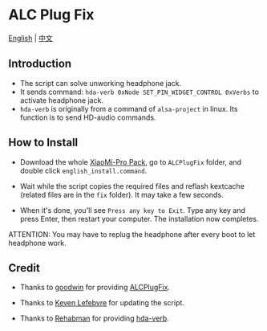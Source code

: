 # ALC Plug Fix

[English](README.md) | [中文](README-CN.md)

## Introduction

* The script can solve unworking headphone jack.
* It sends command: `hda-verb 0xNode SET_PIN_WIDGET_CONTROL 0xVerbs` to activate headphone jack.
* `hda-verb` is originally from a command of `alsa-project` in linux. Its function is to send HD-audio commands.


## How to Install

* Download the whole [XiaoMi-Pro Pack](https://github.com/daliansky/XiaoMi-Pro/archive/master.zip), go to `ALCPlugFix` folder, and double click `english_install.command`.

* Wait while the script copies the required files and reflash kextcache (related files are in the `fix` folder). It may take a few seconds.

* When it's done, you'll see `Press any key to Exit`. Type any key and press Enter, then restart your computer. The installation now completes.

ATTENTION: You may have to replug the headphone after every boot to let headphone work.


## Credit

* Thanks to [goodwin](https://github.com/goodwin) for providing [ALCPlugFix](https://github.com/goodwin/ALCPlugFix).

* Thanks to [Keven Lefebvre](https://github.com/orditeck) for updating the script.

* Thanks to [Rehabman](https://github.com/RehabMan) for providing [hda-verb](https://github.com/RehabMan/EAPD-Codec-Commander).
